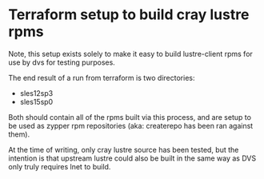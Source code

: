 # Terraform setup to build cray lustre rpms

Note, this setup exists solely to make it easy to build lustre-client rpms for use by dvs for testing purposes.

The end result of a run from terraform is two directories:
- sles12sp3
- sles15sp0

Both should contain all of the rpms built via this process, and are setup to be used as zypper rpm repositories (aka: createrepo has been ran against them).

At the time of writing, only cray lustre source has been tested, but the intention is that upstream lustre could also be built in the same way as DVS only truly requires lnet to build.
